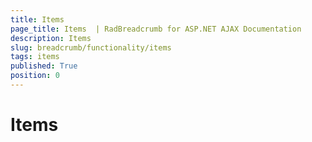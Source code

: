 ```yaml
---
title: Items
page_title: Items  | RadBreadcrumb for ASP.NET AJAX Documentation
description: Items 
slug: breadcrumb/functionality/items
tags: items
published: True
position: 0
---
```


# Items


